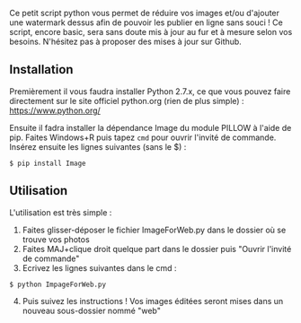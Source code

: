 Ce petit script python vous permet de réduire vos images et/ou d'ajouter une watermark dessus afin de pouvoir les publier en ligne sans souci !
Ce script, encore basic, sera sans doute mis à jour au fur et à mesure selon vos besoins. N'hésitez pas à proposer des mises à jour sur Github.

## Installation
Premièrement il vous faudra installer Python 2.7.x, ce que vous pouvez faire directement sur le site officiel python.org (rien de plus simple) : https://www.python.org/

Ensuite il fadra installer la dépendance Image du module PILLOW à l'aide de pip. Faites Windows+R puis tapez `cmd` pour ouvrir l'invité de commande. Insérez ensuite les lignes suivantes (sans le $) :
```shell
$ pip install Image
```
## Utilisation
L'utilisation est très simple :
1. Faites glisser-déposer le fichier ImageForWeb.py dans le dossier où se trouve vos photos
2. Faites MAJ+clique droit quelque part dans le dossier puis "Ouvrir l'invité de commande"
3. Ecrivez les lignes suivantes dans le cmd :
```shell
$ python ImpageForWeb.py
```
4. Puis suivez les instructions ! Vos images éditées seront mises dans un nouveau sous-dossier nommé "web"
